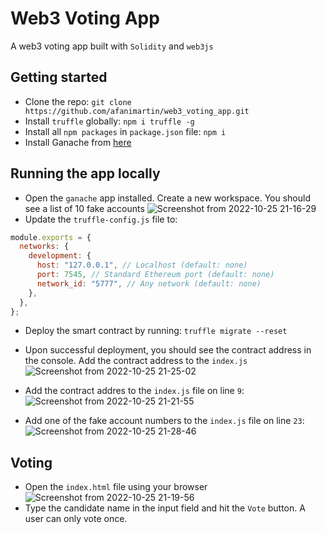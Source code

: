 # Web3 Voting App
A web3 voting app built with `Solidity` and `web3js`

## Getting started
- Clone the repo: `git clone https://github.com/afanimartin/web3_voting_app.git`
- Install `truffle` globally: `npm i truffle -g`
- Install all `npm packages` in `package.json` file: `npm i`
- Install Ganache from [here](https://trufflesuite.com/ganache/)

## Running the app locally
- Open the `ganache` app installed. Create a new workspace. You should see a list of 10 fake accounts
![Screenshot from 2022-10-25 21-16-29](https://user-images.githubusercontent.com/80149314/197862210-92ab8359-273b-4c9e-aa33-9852fe89d489.png)
- Update the `truffle-config.js` file to:
```javascript
module.exports = {
  networks: {
    development: {
      host: "127.0.0.1", // Localhost (default: none)
      port: 7545, // Standard Ethereum port (default: none)
      network_id: "5777", // Any network (default: none)
    },
  },
};
```
- Deploy the smart contract by running: `truffle migrate --reset`
- Upon successful deployment, you should see the contract address in the console. Add the contract address to the `index.js`
![Screenshot from 2022-10-25 21-25-02](https://user-images.githubusercontent.com/80149314/197863950-dfa565e2-e147-4d92-970f-93e776329df7.png)

- Add the contract addres to the `index.js` file on line `9`:
![Screenshot from 2022-10-25 21-21-55](https://user-images.githubusercontent.com/80149314/197864157-cf1de937-b9f3-4182-b5c8-e72e977ba4ba.png)

- Add one of the fake account numbers to the `index.js` file on line `23`:
![Screenshot from 2022-10-25 21-28-46](https://user-images.githubusercontent.com/80149314/197864753-b0b47fa2-1c9c-49b6-b624-f63f6aa84c5d.png)


## Voting
- Open the `index.html` file using your browser
![Screenshot from 2022-10-25 21-19-56](https://user-images.githubusercontent.com/80149314/197862862-d1a354bb-9122-4863-958e-c30275272f46.png)
- Type the candidate name in the input field and hit the `Vote` button. A user can only vote once.
